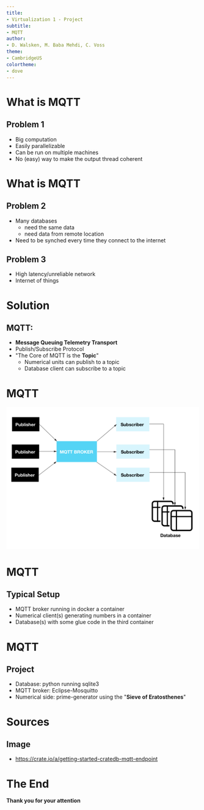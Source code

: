 ```yaml
---
title:
- Virtualization 1 - Project
subtitle:
- MQTT
author:
- D. Walsken, M. Baba Mehdi, C. Voss
theme:
- CambridgeUS
colortheme:
- dove
---
```



# What is MQTT

## Problem 1

+ Big computation
+ Easily parallelizable
+ Can be run on multiple machines
+ No (easy) way to make the output thread coherent

# What is MQTT

## Problem 2

+ Many databases
	+ need the same data
	+ need data from remote location
+ Need to be synched every time they connect to the internet

## Problem 3

+ High latency/unreliable network
+ Internet of things

# Solution

## MQTT:

+ **Message Queuing Telemetry Transport**
+ Publish/Subscribe Protocol
+ "The Core of MQTT is the **Topic**"
	+ Numerical units can publish to a topic
	+ Database client can subscribe to a topic

# MQTT
![](./mqtt_db_scheme.png)

# MQTT
## Typical Setup
+ MQTT broker running in docker a container
+ Numerical client(s) generating numbers in a container
+ Database(s) with some glue code in the third container

# MQTT
## Project
+ Database: python running sqlite3
+ MQTT broker: Eclipse-Mosquitto
+ Numerical side: prime-generator using the "**Sieve of Eratosthenes**"

# Sources

## Image

+ https://crate.io/a/getting-started-cratedb-mqtt-endpoint


# The End
__Thank you for your attention__

